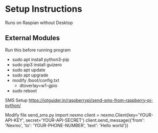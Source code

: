 # Setup Instructions
Runs on Raspian without Desktop

## External Modules
Run this before running program
- sudo apt install python3-pip
- sudo pip3 install guizero
- sudo apt update
- sudo apt upgrade
- modify /boot/config.txt
	- dtoverlay=w1-gpio
- sudo reboot

SMS Setup
https://iotguider.in/raspberrypi/send-sms-from-raspberry-pi-python/

Modify file send_sms.py
import nexmo
client = nexmo.Client(key='YOUR-API-KEY', secret='YOUR-API-SECRET')
client.send_message({'from': 'Nexmo', 'to': 'YOUR-PHONE-NUMBER', 'text': 'Hello world'})
